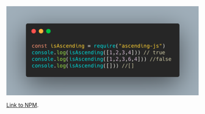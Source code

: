 
<img src="https://github.com/swolecoder/ascending-js/blob/master/Screen%20Shot%202020-05-19%20at%2010.07.14%20AM.png" />

<a href="https://www.npmjs.com/package/ascending-js/access">Link to NPM</a>.